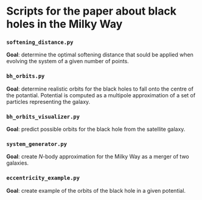 # Scripts for the paper about black holes in the Milky Way

### `softening_distance.py`
**Goal**: determine the optimal softening distance that sould be applied when evolving the system of
a given number of points.

### `bh_orbits.py`
**Goal**: determine realistic orbits for the black holes to fall onto the centre of the potantial.
Potential is computed as a multipole approximation of a set of particles representing the galaxy.

### `bh_orbits_visualizer.py`
**Goal**: predict possible orbits for the black hole from the satellite galaxy. 

### `system_generator.py`
**Goal**: create $N$-body approximation for the Milky Way as a merger of two galaxies.

### `eccentricity_example.py`
**Goal**: create example of the orbits of the black hole in a given potential. 

